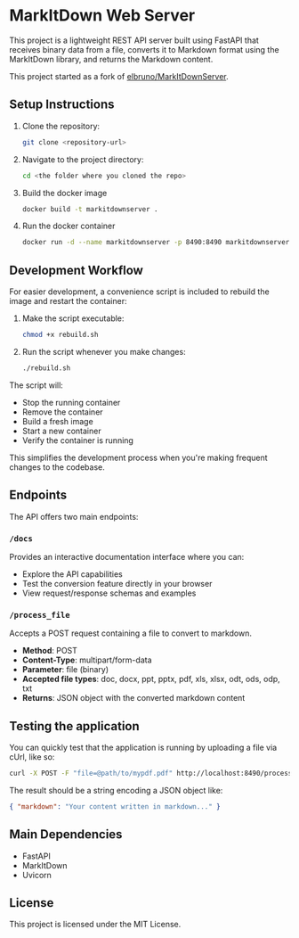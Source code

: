 # MarkItDown Web Server

This project is a lightweight REST API server built using FastAPI that receives binary data from a file, converts it to Markdown format using the MarkItDown library, and returns the Markdown content.

This project started as a fork of [elbruno/MarkItDownServer](https://github.com/elbruno/MarkItDownServer).

## Setup Instructions

1. Clone the repository:

   ```bash
   git clone <repository-url>
   ```

1. Navigate to the project directory:

   ```bash
   cd <the folder where you cloned the repo>
   ```

1. Build the docker image

   ```bash
   docker build -t markitdownserver .
   ```

1. Run the docker container

   ```bash
   docker run -d --name markitdownserver -p 8490:8490 markitdownserver
   ```

## Development Workflow

For easier development, a convenience script is included to rebuild the image and restart the container:

1. Make the script executable:

   ```bash
   chmod +x rebuild.sh
   ```

2. Run the script whenever you make changes:

   ```bash
   ./rebuild.sh
   ```

The script will:

- Stop the running container
- Remove the container
- Build a fresh image
- Start a new container
- Verify the container is running

This simplifies the development process when you're making frequent changes to the codebase.

## Endpoints

The API offers two main endpoints:

### `/docs`

Provides an interactive documentation interface where you can:

- Explore the API capabilities
- Test the conversion feature directly in your browser
- View request/response schemas and examples

### `/process_file`

Accepts a POST request containing a file to convert to markdown.

- **Method**: POST
- **Content-Type**: multipart/form-data
- **Parameter**: file (binary)
- **Accepted file types**: doc, docx, ppt, pptx, pdf, xls, xlsx, odt, ods, odp, txt
- **Returns**: JSON object with the converted markdown content

## Testing the application

You can quickly test that the application is running by uploading a file via cUrl, like so:

```sh
curl -X POST -F "file=@path/to/mypdf.pdf" http://localhost:8490/process_file
```

The result should be a string encoding a JSON object like:

```json
{ "markdown": "Your content written in markdown..." }
```

## Main Dependencies

- FastAPI
- MarkItDown
- Uvicorn

## License

This project is licensed under the MIT License.
